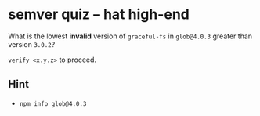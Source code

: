 # semver quiz – hat high-end

What is the lowest **invalid** version of `graceful-fs` in `glob@4.0.3`
greater than version `3.0.2`?

`verify <x.y.z>` to proceed.

## Hint

* `npm info glob@4.0.3`
